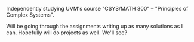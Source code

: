 Independently studying UVM's course "CSYS/MATH 300" – "Principles of Complex Systems".

Will be going through the assignments writing up as many solutions as I can. Hopefully will do projects as well. We'll see?
